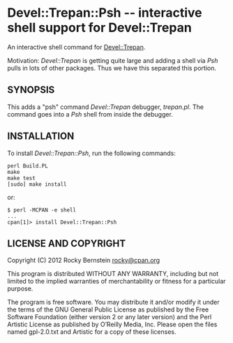 Devel::Trepan::Psh -- interactive shell support for Devel::Trepan
==================================================================

An interactive shell command for [Devel::Trepan](https://github.com/rocky/Perl-Devel-Trepan/wiki).

Motivation: <i>Devel::Trepan</i> is getting quite large and adding a
shell via <i>Psh</i> pulls in lots of other packages. Thus we
have this separated this portion.

SYNOPSIS
--------

This adds a "psh" command 
<i>Devel::Trepan</i> debugger, <i>trepan.pl</i>. The command goes into
a <i>Psh</i> shell from inside the debugger.

INSTALLATION
------------

To install <i>Devel::Trepan::Psh</i>, run the following commands:

	perl Build.PL
	make
	make test
	[sudo] make install

or:

    $ perl -MCPAN -e shell
    ...
    cpan[1]> install Devel::Trepan::Psh

LICENSE AND COPYRIGHT
---------------------

Copyright (C) 2012 Rocky Bernstein <rocky@cpan.org>

This program is distributed WITHOUT ANY WARRANTY, including but not
limited to the implied warranties of merchantability or fitness for a
particular purpose.

The program is free software. You may distribute it and/or modify it
under the terms of the GNU General Public License as published by the
Free Software Foundation (either version 2 or any later version) and
the Perl Artistic License as published by O’Reilly Media, Inc. Please
open the files named gpl-2.0.txt and Artistic for a copy of these
licenses.
